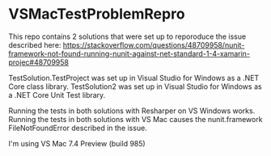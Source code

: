 # VSMacTestProblemRepro

This repo contains 2 solutions that were set up to reporoduce the issue described here:
https://stackoverflow.com/questions/48709958/nunit-framework-not-found-running-nunit-against-net-standard-1-4-xamarin-projec#48709958

TestSolution.TestProject was set up in Visual Studio for Windows as a .NET Core class library.
TestSolution2 was set up in Visual Studio for Windows as a .NET Core Unit Test library.

Running the tests in both solutions with Resharper on VS Windows works. 
Running the tests in both solutions with VS Mac causes the nunit.framework FileNotFoundError described in the issue. 

I'm using VS Mac 7.4 Preview (build 985)
